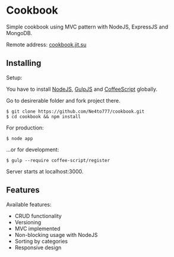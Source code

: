 # Cookbook

Simple cookbook using MVC pattern with NodeJS, ExpressJS and MongoDB.

Remote address: [cookbook.jit.su](http://cookbook.jit.su/)

## Installing

Setup:

You have to install [NodeJS](http://nodejs.org/), [GulpJS](https://github.com/gulpjs/gulp/) and [CoffeeScript](http://coffeescript.org/) globally.

Go to desirerable folder and fork project there.

```
$ git clone https://github.com/Ne4to777/cookbook.git
$ cd cookbook && npm install
```
For production:
```
$ node app
```
...or for development:
```
$ gulp --require coffee-script/register
```
Server starts at localhost:3000.

## Features

Available features:
 + CRUD functionality
 + Versioning
 + MVC implemented
 + Non-blocking usage with NodeJS
 + Sorting by categories
 + Responsive design
